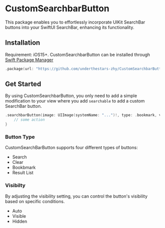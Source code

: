 # CustomSearchbarButton

This package enables you to effortlessly incorporate UIKit SearchBar buttons into your SwiftUI SearchBar, enhancing its functionality.

## Installation

Requirement: iOS15+. CustomSearchbarButton can be installed through [Swift Package Manager](https://developer.apple.com/documentation/swift_packages/adding_package_dependencies_to_your_app)

```swift
.package(url: "https://github.com/underthestars-zhy/CustomSearchbarButton", .upToNextMajor(from: "1.0.0"))
```

## Get Started

By using CustomSearchbarButton, you only need to add a simple modification to your view where you add `searchable` to add a custom SearchBar button.

```swift
.searchbarButton(image: UIImage(systemName: "...")!, type: .bookmark, visibility: .auto) {
    // some action
}
```

### Button Type

CustomSearchBarButton supports four different types of buttons:

* Search
* Clear
* Bookbmark
* Result List

### Visibilty

By adjusting the visibility setting, you can control the button's visibility based on specific conditions.

* Auto
* Visible
* Hidden
